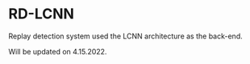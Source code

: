 # RD-LCNN
Replay detection system used the LCNN architecture as the back-end.

Will be updated on 4.15.2022.
